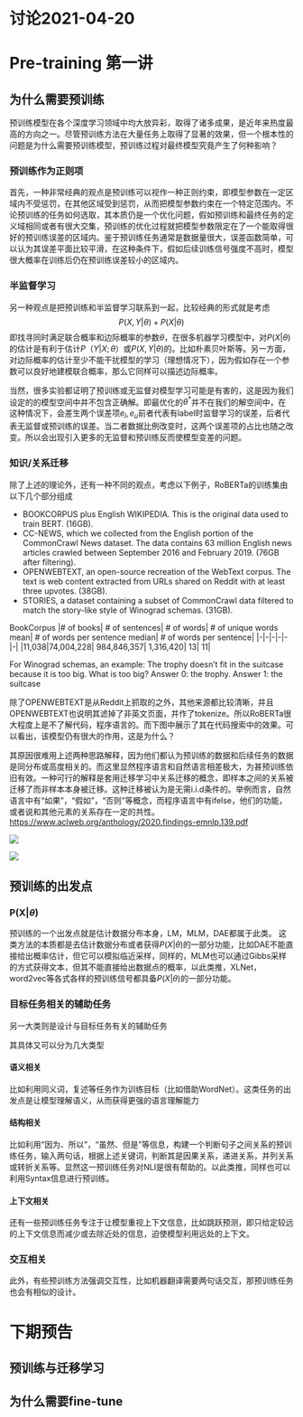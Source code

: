 讨论2021-04-20
=

# Pre-training 第一讲

## 为什么需要预训练
预训练模型在各个深度学习领域中均大放异彩，取得了诸多成果，是近年来热度最高的方向之一。尽管预训练方法在大量任务上取得了显著的效果，但一个根本性的问题是为什么需要预训练模型，预训练过程对最终模型究竟产生了何种影响？




### 预训练作为正则项
首先，一种非常经典的观点是预训练可以视作一种正则约束，即模型参数在一定区域内不受惩罚，在其他区域受到惩罚，从而把模型参数约束在一个特定范围内。不论预训练的任务如何选取，其本质仍是一个优化问题，假如预训练和最终任务的定义域相同或者有很大交集，预训练的优化过程就把模型参数限定在了一个能取得很好的预训练误差的区域内。鉴于预训练任务通常是数据量很大，误差函数简单，可以认为其误差平面比较平滑，在这种条件下，假如后续训练信号强度不高时，模型很大概率在训练后仍在预训练误差较小的区域内。

### 半监督学习

另一种观点是把预训练和半监督学习联系到一起，比较经典的形式就是考虑
$$P(X,Y|\theta)+P(X|\theta)$$
即找寻同时满足联合概率和边际概率的参数$\theta$，在很多机器学习模型中，对$P(X|\theta)$的估计是有利于估计$P（Y|X;\theta）$或$P(X,Y|\theta)$的。比如朴素贝叶斯等。另一方面，对边际概率的估计至少不能干扰模型的学习（理想情况下），因为假如存在一个参数可以良好地建模联合概率，那么它同样可以描述边际概率。

当然，很多实验都证明了预训练或无监督对模型学习可能是有害的，这是因为我们设定的的模型空间中并不包含正确解。即最优化的$\theta^*$并不在我们的解空间中，在这种情况下，会差生两个误差项$e_l,e_u$前者代表有label时监督学习的误差，后者代表无监督或预训练的误差。当二者数据比例改变时，这两个误差项的占比也随之改变。所以会出现引入更多的无监督和预训练反而使模型变差的问题。

### 知识/关系迁移
除了上述的理论外，还有一种不同的观点，考虑以下例子，RoBERTa的训练集由以下几个部分组成
- BOOKCORPUS plus English WIKIPEDIA. This is the original data used to train BERT. (16GB).
- CC-NEWS, which we collected from the English portion of the CommonCrawl News dataset. The data contains 63 million English news articles crawled between September 2016 and February 2019. (76GB after filtering).
- OPENWEBTEXT, an open-source recreation of the WebText corpus. The text is web content extracted from URLs shared on Reddit with at least three upvotes. (38GB).
- STORIES, a dataset containing a subset of CommonCrawl data filtered to match the story-like style of Winograd schemas. (31GB).

BookCorpus
|\# of books| # of sentences| # of words| # of unique words mean| # of words per sentence median| # of words per sentence|
|-|-|-|-|-|-|
|11,038|74,004,228| 984,846,357| 1,316,420| 13| 11|

For Winograd schemas, an example:
The trophy doesn’t fit in the suitcase because it is too big. What is too big? 
Answer 0: the trophy. Answer 1: the suitcase

除了OPENWEBTEXT是从Reddit上抓取的之外，其他来源都比较清晰，并且OPENWEBTEXT也说明其滤掉了非英文页面，并作了tokenize。所以RoBERTa很大程度上是不了解代码，程序语言的。而下图中展示了其在代码搜索中的效果。可以看出，该模型仍有很大的作用，这是为什么？

其原因很难用上述两种思路解释，因为他们都认为预训练的数据和后续任务的数据是同分布或高度相关的。而这里显然程序语言和自然语言相差极大，为甚预训练依旧有效。一种可行的解释是套用迁移学习中关系迁移的概念，即样本之间的关系被迁移了而非样本本身被迁移。这种迁移被认为是无需i.i.d条件的。举例而言，自然语言中有“如果”，“假如”，“否则”等概念，而程序语言中有ifelse，他们的功能，或者说和其他元素的关系存在一定的共性。
https://www.aclweb.org/anthology/2020.findings-emnlp.139.pdf

![](https://i.imgur.com/L2rXtuk.png)


![](https://i.imgur.com/VB1l0UO.png)


## 预训练的出发点

### P(X|$\theta$)
预训练的一个出发点就是估计数据分布本身，LM，MLM，DAE都属于此类。
这类方法的本质都是去估计数据分布或者获得$P(X|\theta)$的一部分功能，比如DAE不能直接给出概率估计，但它可以模拟临近采样，同样的，MLM也可以通过Gibbs采样的方式获得文本，但其不能直接给出数据点的概率，以此类推，XLNet，word2vec等各式各样的预训练信号都具备$P(X|\theta)$的一部分功能。

### 目标任务相关的辅助任务
另一大类则是设计与目标任务有关的辅助任务

其具体又可以分为几大类型

#### 语义相关
比如利用同义词，复述等任务作为训练目标（比如借助WordNet）。这类任务的出发点是让模型理解语义，从而获得更强的语言理解能力

#### 结构相关
比如利用“因为、所以”，“虽然、但是”等信息，构建一个判断句子之间关系的预训练任务，输入两句话，根据上述关键词，判断其是因果关系，递进关系，并列关系或转折关系等。显然这一预训练任务对NLI是很有帮助的。以此类推，同样也可以利用Syntax信息进行预训练。

#### 上下文相关
还有一些预训练任务专注于让模型重视上下文信息，比如跳跃预测，即只给定较远的上下文信息而减少或去除近处的信息，迫使模型利用远处的上下文。

### 交互相关
此外，有些预训练方法强调交互性，比如机器翻译需要两句话交互，那预训练任务也会有相似的设计。

# 下期预告

## 预训练与迁移学习

## 为什么需要fine-tune
